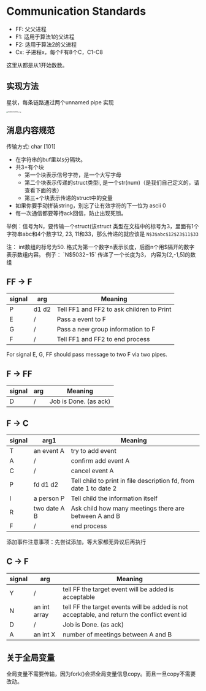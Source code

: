 # Communication Standards

- FF: 父父进程
- F1: 适用于算法1的父进程
- F2: 适用于算法2的父进程
- Cx: 子进程x，每个F有8个C，C1-C8

这里从都是从1开始数数。

## 实现方法

星状，每条链路通过两个unnamed pipe 实现

<img src="https://pic.hanjiaming.com.cn/2022/03/31/78fde2568af7d.png" alt="1648657448192.png" style="zoom: 25%;" />

## 消息内容规范

传输方式: char [101]

- 在字符串的buf里以`$`分隔块。
- 共3+有个块
  - 第一个块表示信号字符，是一个大写字母
  - 第二个块表示传递的struct类型i, 是一个str(num)（是我们自己定义的，请查看下面的表）
  - 第三+个块表示传递的struct中的变量
- 如果你要手动拼装string，别忘了让有效字符的下一位为 ascii 0
- 每一次通信都要等待ack回信，防止出现死锁。

举例：信号为N，要传输一个struct(该struct 类型在文档中的标号为3，里面有1个字符串abc和4个数字12, 23, 11和33，那么传递的就应该是 `N$3$abc$12$23$11$33`

注： int数组的标号为50. 格式为第一个数字n表示长度，后面n个用$隔开的数字表示数组内容。
例子： `N$50$3$2$-1$5` 传递了一个长度为3， 内容为[2,-1,5]的数组

## FF -> F

| signal | arg   | Meaning                                   |
| ------ | ----- | ----------------------------------------- |
| P      | d1 d2 | Tell FF1 and FF2 to ask children to Print |
| E      | /     | Pass a event to F                         |
| G      | /     | Pass a new group information to F         |
| F      | /     | Tell FF1 and FF2 to end process           |

For signal E, G, FF should pass message to two F via two pipes.

## F -> FF

| signal | arg  | Meaning               |
| ------ | ---- | --------------------- |
| D      | /    | Job is Done. (as ack) |


## F -> C

| signal | arg1         | Meaning                                                      |
| ------ | ------------ | ------------------------------------------------------------ |
| T      | an event A   | try to add event                                             |
| A      | /            | confirm add event A                                          |
| C      | /            | cancel event A                                               |
| P      | fd d1 d2     | Tell child to print in file description fd, from date 1 to date 2 |
| I      | a person P   | Tell child the information itself                            |
| R      | two date A B | Ask child how many meetings there are between A and B        |
| F      | /            | end process                                                  |

添加事件注意事项：先尝试添加，等大家都无异议后再执行

## C -> F

| signal | arg          | Meaning                                                      |
| ------ | ------------ | ------------------------------------------------------------ |
| Y      | /            | tell FF the target event will be added is acceptable         |
| N      | an int array | tell FF the target events will be added is  not acceptable, and return the conflict event id |
| D      | /            | Job is Done. (as ack)                                        |
| A      | an int X     | number of meetings between A and B                           |

## 关于全局变量

全局变量不需要传输，因为fork()会把全局变量信息copy。而且一旦copy不需要改动。
